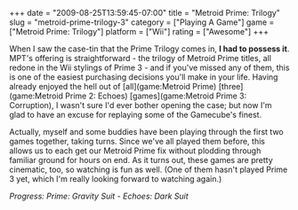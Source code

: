 +++
date = "2009-08-25T13:59:45-07:00"
title = "Metroid Prime: Trilogy"
slug = "metroid-prime-trilogy-3"
category = ["Playing A Game"]
game = ["Metroid Prime: Trilogy"]
platform = ["Wii"]
rating = ["Awesome"]
+++

When I saw the case-tin that the Prime Trilogy comes in, <b>I had to possess it</b>.  MPT's offering is straightforward - the trilogy of Metroid Prime titles, all redone in the Wii stylings of Prime 3 - and if you've missed any of them, this is one of the easiest purchasing decisions you'll make in your life.  Having already enjoyed the hell out of [all](game:Metroid Prime) [three](game:Metroid Prime 2: Echoes) [games](game:Metroid Prime 3: Corruption), I wasn't sure I'd ever bother opening the case; but now I'm glad to have an excuse for replaying some of the Gamecube's finest.

Actually, myself and some buddies have been playing through the first two games together, taking turns.  Since we've all played them before, this allows us to each get our Metroid Prime fix without plodding through familiar ground for hours on end.  As it turns out, these games are pretty cinematic, too, so watching is fun as well.  (One of them hasn't played Prime 3 yet, which I'm really looking forward to watching again.)

<i>Progress: Prime: Gravity Suit - Echoes: Dark Suit</i>